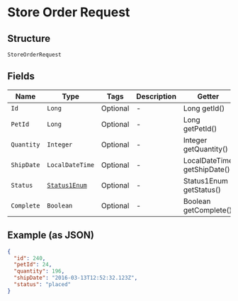 
# Store Order Request

## Structure

`StoreOrderRequest`

## Fields

| Name | Type | Tags | Description | Getter | Setter |
|  --- | --- | --- | --- | --- | --- |
| `Id` | `Long` | Optional | - | Long getId() | setId(Long id) |
| `PetId` | `Long` | Optional | - | Long getPetId() | setPetId(Long petId) |
| `Quantity` | `Integer` | Optional | - | Integer getQuantity() | setQuantity(Integer quantity) |
| `ShipDate` | `LocalDateTime` | Optional | - | LocalDateTime getShipDate() | setShipDate(LocalDateTime shipDate) |
| `Status` | [`Status1Enum`](../../doc/models/status-1-enum.md) | Optional | - | Status1Enum getStatus() | setStatus(Status1Enum status) |
| `Complete` | `Boolean` | Optional | - | Boolean getComplete() | setComplete(Boolean complete) |

## Example (as JSON)

```json
{
  "id": 240,
  "petId": 24,
  "quantity": 196,
  "shipDate": "2016-03-13T12:52:32.123Z",
  "status": "placed"
}
```

